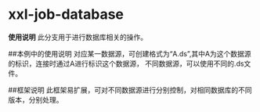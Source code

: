 # xxl-job-database
**使用说明**
此分支用于进行数据库相关的操作。

##本例中的使用说明
对应某一数据源，可创建格式为“A.ds”,其中A为这个数据源的标识，连接时通过A进行标识这个数据源，
不同数据源，可以使用不同的.ds文件。


##框架说明
此框架易扩展，可对不同数据源进行分别控制，对相同数据库的不同版本，分别处理。